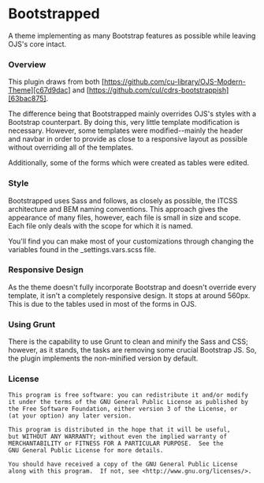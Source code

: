 Bootstrapped
=================

A theme implementing as many Bootstrap features as possible while leaving OJS's core intact.

### Overview

This plugin draws from both [https://github.com/cu-library/OJS-Modern-Theme][c67d9dac] and [https://github.com/cul/cdrs-bootstrappish][63bac875].

The difference being that Bootstrapped mainly overrides OJS's styles with a Bootstrap counterpart. By doing this, very little template modification is necessary. However, some templates were modified--mainly the header and navbar in order to provide as close to a responsive layout as possible without overriding all of the templates.

Additionally, some of the forms which were created as tables were edited.

### Style

Bootstrapped uses Sass and follows, as closely as possible, the ITCSS architecture and BEM naming conventions. This approach gives the appearance of many files, however, each file is small in size and scope. Each file only deals with the scope for which it is named.

You'll find you can make most of your customizations through changing the variables found in the \_settings.vars.scss file.

### Responsive Design

As the theme doesn't fully incorporate Bootstrap and doesn't override every template, it isn't a completely responsive design. It stops at around 560px. This is due to the tables used in most of the forms in OJS.

### Using Grunt

There is the capability to use Grunt to clean and minify the Sass and CSS; however, as it stands, the tasks are removing some crucial Bootstrap JS. So, the plugin implements the non-minified version by default.

### License

    This program is free software: you can redistribute it and/or modify
    it under the terms of the GNU General Public License as published by
    the Free Software Foundation, either version 3 of the License, or
    (at your option) any later version.

    This program is distributed in the hope that it will be useful,
    but WITHOUT ANY WARRANTY; without even the implied warranty of
    MERCHANTABILITY or FITNESS FOR A PARTICULAR PURPOSE.  See the
    GNU General Public License for more details.

    You should have received a copy of the GNU General Public License
    along with this program.  If not, see <http://www.gnu.org/licenses/>.

  [c67d9dac]: https://github.com/cu-library/OJS-Modern-Theme "OJS Modern Theme"
  [63bac875]: https://github.com/cul/cdrs-bootstrappish "CDRS Bootstrappish"
